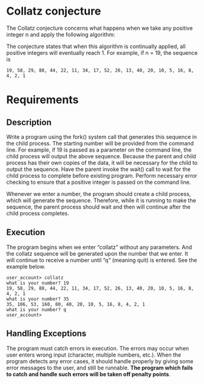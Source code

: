 # Collatz conjecture
The Collatz conjecture concerns what happens when we take any positive integer n and apply the following algorithm:
  
  The conjecture states that when this algorithm is continually applied, all positive integers will eventually reach 1. For example, if n = 19, the sequence is 
    
    19, 58, 29, 88, 44, 22, 11, 34, 17, 52, 26, 13, 40, 20, 10, 5, 16, 8, 4, 2, 1
    
# Requirements
## Description
Write a program using the fork() system call that generates this sequence in the child process.
The starting number will be provided from the command line. For example, if 19 is passed as
a parameter on the command line, the child process will output the above sequence. Because
the parent and child process has their own copies of the data, it will be necessary for the child
to output the sequence. Have the parent invoke the wait() call to wait for the child process to
complete before existing program. Perform necessary error checking to ensure that a positive
integer is passed on the command line.

Whenever we enter a number, the program should create a child process, which will generate
the sequence. Therefore, while it is running to make the sequence, the parent process should
wait and then will continue after the child process completes.

## Execution
The program begins when we enter “collatz” without any parameters. And the collatz
sequence will be generated upon the number that we enter. It will continue to receive a
number until “q” (meaning quit) is entered. See the example below.

```
user_account> collatz
what is your number? 19
19, 58, 29, 88, 44, 22, 11, 34, 17, 52, 26, 13, 40, 20, 10, 5, 16, 8, 4, 2, 1
what is your number? 35
35, 106, 53, 160, 80, 40, 20, 10, 5, 16, 8, 4, 2, 1
what is your number? q
user_account>
```

## Handling Exceptions
The program must catch errors in execution. The errors may occur when user enters wrong
input (character, multiple numbers, etc.). When the program detects any error cases, it
should handle properly by giving some error messages to the user, and still be runnable.
**The program which fails to catch and handle such errors will be taken off penalty points**.
